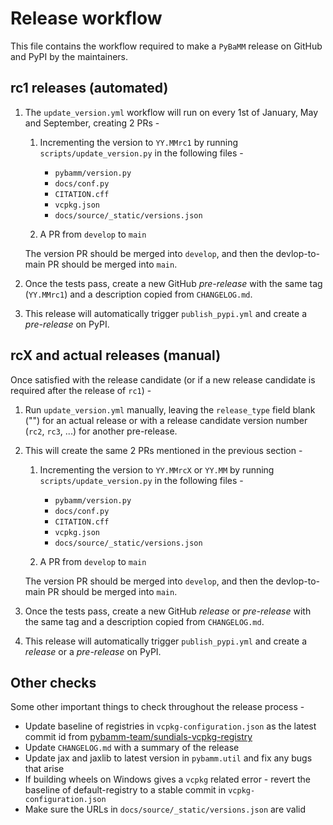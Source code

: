 # Release workflow

This file contains the workflow required to make a `PyBaMM` release on GitHub and PyPI by the maintainers.

## rc1 releases (automated)

1. The `update_version.yml` workflow will run on every 1st of January, May and September, creating 2 PRs -

   1. Incrementing the version to `YY.MMrc1` by running `scripts/update_version.py` in the following files -
      - `pybamm/version.py`
      - `docs/conf.py`
      - `CITATION.cff`
      - `vcpkg.json`
      - `docs/source/_static/versions.json`

   2. A PR from `develop` to `main`

   The version PR should be merged into `develop`, and then the devlop-to-main PR should be merged into `main`.

2. Once the tests pass, create a new GitHub *pre-release* with the same tag (`YY.MMrc1`) and a description copied from `CHANGELOG.md`.

3. This release will automatically trigger `publish_pypi.yml` and create a *pre-release* on PyPI.

## rcX and actual releases (manual)

Once satisfied with the release candidate (or if a new release candidate is required after the release of `rc1`) -

1. Run `update_version.yml` manually, leaving the `release_type` field blank ("") for an actual release or with a release candidate version number (`rc2`, `rc3`, ...) for another pre-release.

2. This will create the same 2 PRs mentioned in the previous section -

   1. Incrementing the version to `YY.MMrcX` or `YY.MM` by running `scripts/update_version.py` in the following files -
      - `pybamm/version.py`
      - `docs/conf.py`
      - `CITATION.cff`
      - `vcpkg.json`
      - `docs/source/_static/versions.json`

   2. A PR from `develop` to `main`

   The version PR should be merged into `develop`, and then the devlop-to-main PR should be merged into `main`.

3. Once the tests pass, create a new GitHub *release* or *pre-release* with the same tag and a description copied from `CHANGELOG.md`.

4. This release will automatically trigger `publish_pypi.yml` and create a *release* or a *pre-release* on PyPI.


## Other checks

Some other important things to check throughout the release process -

- Update baseline of registries in `vcpkg-configuration.json` as the latest commit id from [pybamm-team/sundials-vcpkg-registry](https://github.com/pybamm-team/sundials-vcpkg-registry)
- Update `CHANGELOG.md` with a summary of the release
- Update jax and jaxlib to latest version in `pybamm.util` and fix any bugs that arise
- If building wheels on Windows gives a `vcpkg` related error - revert the baseline of default-registry to a stable commit in `vcpkg-configuration.json`
- Make sure the URLs in `docs/source/_static/versions.json` are valid
